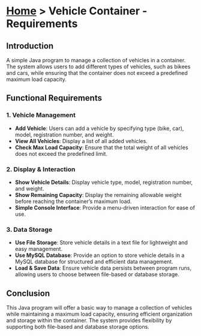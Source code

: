 # [Home](../../) > Vehicle Container - Requirements

## Introduction
A simple Java program to manage a collection of vehicles in a container. The system allows users to add different types of vehicles, such as bikees and cars, while ensuring that the container does not exceed a predefined maximum load capacity.

## Functional Requirements

### 1. Vehicle Management
- **Add Vehicle**: Users can add a vehicle by specifying type (bike, car), model, registration number, and weight.
- **View All Vehicles**: Display a list of all added vehicles.
- **Check Max Load Capacity**: Ensure that the total weight of all vehicles does not exceed the predefined limit.

### 2. Display & Interaction
- **Show Vehicle Details**: Display vehicle type, model, registration number, and weight.
- **Show Remaining Capacity**: Display the remaining allowable weight before reaching the container’s maximum load.
- **Simple Console Interface**: Provide a menu-driven interaction for ease of use.

### 3. Data Storage
- **Use File Storage**: Store vehicle details in a text file for lightweight and easy management.
- **Use MySQL Database**: Provide an option to store vehicle details in a MySQL database for structured and efficient data management.
- **Load & Save Data**: Ensure vehicle data persists between program runs, allowing users to choose between file-based or database storage.

## Conclusion
This Java program will offer a basic way to manage a collection of vehicles while maintaining a maximum load capacity, ensuring efficient organization and storage within the container. The system provides flexibility by supporting both file-based and database storage options.